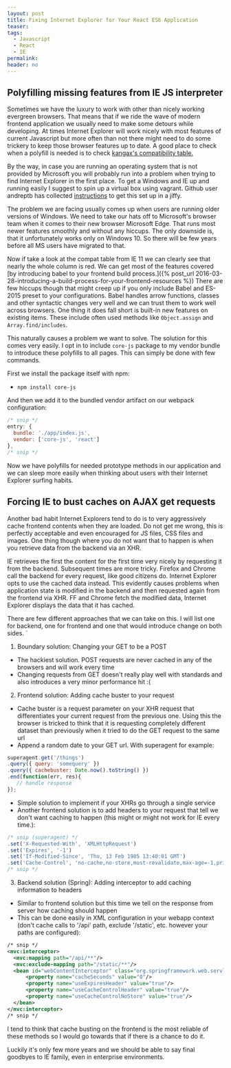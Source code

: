 ```yaml
---
layout: post
title: Fixing Internet Explorer for Your React ES6 Application
teaser:
tags:
  - Javascript
  - React
  - IE
permalink:
header: no
---
```


## Polyfilling missing features from IE JS interpreter

Sometimes we have the luxury to work with other than nicely working evergreen browsers. That means that if we ride the wave of modern frontend application we usually need to make some detours while developing. At times Internet Explorer will work nicely with most features of current Javascript but more often than not there might need to do some trickery to keep those browser features up to date. A good place to check when a polyfill is needed is to check [kangax's compatibility table.](https://kangax.github.io/compat-table/es6/)

By the way, in case you are running an operating system that is not provided by Microsoft you will probably run into a problem when trying to find Internet Explorer in the first place. To get a Windows and IE up and running easily I suggest to spin up a virtual box using vagrant. Github user andreptb has collected [instructions](https://gist.github.com/andreptb/57e388df5e881937e62a) to get this set up in a jiffy.

The problem we are facing usually comes up when users are running older versions of Windows. We need to take our hats off to Microsoft's browser team when it comes to their new browser Microsoft Edge. That runs most newer features smoothly and without any hiccups. The only downside is, that it unfortunately works only on Windows 10. So there will be few years before all MS users have migrated to that.

Now if take a look at the compat table from IE 11 we can clearly see that nearly the whole column is red. We can get most of the features covered [by introducing babel to your frontend build process.]({% post_url 2016-03-28-introducing-a-build-process-for-your-frontend-resources %}) There are few hiccups though that might creep up if you only include Babel and ES-2015 preset to your configurations. Babel handles arrow functions, classes and other syntactic changes very well and we can trust them to work well across browsers. One thing it does fall short is built-in new features on existing items. These include often used methods like `Object.assign` and `Array.find/includes`.

This naturally causes a problem we want to solve. The solution for this comes very easily. I opt in to include `core-js` package to my vendor bundle to introduce these polyfills to all pages. This can simply be done with few commands.

First we install the package itself with npm:
* `npm install core-js`

And then we add it to the bundled vendor artifact on our webpack configuration:

```javascript
/* snip */
entry: {
  bundle: './app/index.js',
  vendor: ['core-js', 'react']
},
/* snip */
```

Now we have polyfills for needed prototype methods in our application and we can sleep more easily when thinking about users with their Internet Explorer surfing habits.

## Forcing IE to bust caches on AJAX get requests

Another bad habit Internet Explorers tend to do is to very aggressively cache frontend contents when they are loaded. Do not get me wrong, this is perfectly acceptable and even encouraged for JS files, CSS files and images. One thing though where you do not want that to happen is when you retrieve data from the backend via an XHR.

IE retrieves the first the content for the first time very nicely by requesting it from the backend. Subsequent times are more tricky. Firefox and Chrome call the backend for every request, like good citizens do. Internet Explorer opts to use the cached data instead. This evidently causes problems when application state is modified in the backend and then requested again from the frontend via XHR. FF and Chrome fetch the modified data, Internet Explorer displays the data that it has cached.

There are few different approaches that we can take on this. I will list one for backend, one for frontend and one that would introduce change on both sides. `

1. Boundary solution: Changing your GET to be a POST
  * The hackiest solution. POST requests are never cached in any of the browsers and will work every time
  * Changing requests from GET doesn't really play well with standards and also introduces a very minor performance hit :(

2. Frontend solution: Adding cache buster to your request
  * Cache buster is a request parameter on your XHR request that differentiates your current request from the previous one. Using this the browser is tricked to think that it is requesting completely different dataset than previously when it tried to do the GET request to the same url
  * Append a random date to your GET url. With superagent for example:

  ```javascript
  superagent.get('/things')
  .query({ query: 'somequery' })
  .query({ cachebuster: Date.now().toString() })
  .end(function(err, res){
     // handle response
  });
  ```

  * Simple solution to implement if your XHRs go through a single service
  * Another frontend solution is to add headers to your request that tell we don't want caching to happen (this might or might not work for IE every time.):

  ```javascript
  /* snip (superagent) */
  .set('X-Requested-With', 'XMLHttpRequest')
  .set('Expires', '-1')
  .set('If-Modified-Since', 'Thu, 13 Feb 1985 13:40:01 GMT')
  .set('Cache-Control', 'no-cache,no-store,must-revalidate,max-age=-1,private')
  /* snip */
  ```

3. Backend solution (Spring): Adding interceptor to add caching information to headers
  * Similar to frontend solution but this time we tell on the response from server how caching should happen
  * This can be done easily in XML configuration in your webapp context (don't cache calls to '/api' path, exclude '/static', etc. however your paths are configured):

  ```xml
  /* snip */
  <mvc:interceptor>
    <mvc:mapping path="/api/**"/>
    <mvc:exclude-mapping path="/static/**"/>
    <bean id="webContentInterceptor" class="org.springframework.web.servlet.mvc.WebContentInterceptor">
        <property name="cacheSeconds" value="0"/>
        <property name="useExpiresHeader" value="true"/>
        <property name="useCacheControlHeader" value="true"/>
        <property name="useCacheControlNoStore" value="true"/>
    </bean>
  </mvc:interceptor>
  /* snip */
  ```

I tend to think that cache busting on the frontend is the most reliable of these methods so I would go towards that if there is a chance to do it.

Luckily it's only few more years and we should be able to say final goodbyes to IE family, even in enterprise environments.
